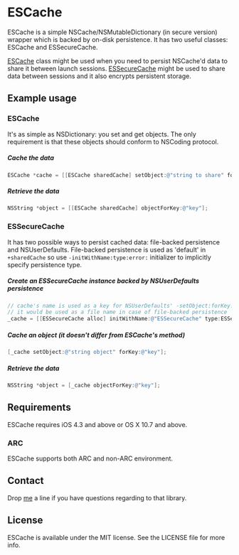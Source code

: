 # ESCache

ESCache is a simple NSCache/NSMutableDictionary (in secure version) wrapper which is backed by on-disk persistence. It has two useful classes: ESCache and ESSecureCache.

[ESCache](http://github.com/sharpland/ESCache/ESCache/ESCache.h) class might be used when you need to persist NSCache'd data to share it between launch sessions.
[ESSecureCache](http://github.com/sharpland/ESCache/ESCache/ESSecureCache.h) might be used to share data between sessions and it also encrypts persistent storage.

## Example usage

### ESCache

It's as simple as NSDictionary: you set and get objects. The only requirement is that these objects should conform to NSCoding protocol.

##### Cache the data

```objective-c
ESCache *cache = [[ESCache sharedCache] setObject:@"string to share" forKey:@"key"];
```

##### Retrieve the data

```objective-c
NSString *object = [[ESCache sharedCache] objectForKey:@"key"];
```

### ESSecureCache

It has two possible ways to persist cached data: file-backed persistence and NSUserDefaults. File-backed persistence is used as 'default' in `+sharedCache` so use `-initWithName:type:error:` initializer to implicitly specify persistence type.

##### Create an ESSecureCache instance backed by NSUserDefaults persistence

```objective-c
// cache's name is used as a key for NSUserDefaults' -setObject:forKey:
// it would be used as a file name in case of file-backed persistence
_cache = [[ESSecureCache alloc] initWithName:@"ESSecureCache" type:ESSecureCacheTypeUserDefaults error:NULL]; 
```

##### Cache an object (it doesn't differ from ESCache's method)

```objective-c
[_cache setObject:@"string object" forKey:@"key"];
```

##### Retrieve the data

```objective-c
NSString *object = [_cache objectForKey:@"key"];
```

## Requirements

ESCache requires iOS 4.3 and above or OS X 10.7 and above.

### ARC

ESCache supports both ARC and non-ARC environment.

## Contact

Drop [me](https://twitter.com/sharpland) a line if you have questions regarding to that library.

## License

ESCache is available under the MIT license. See the LICENSE file for more info.
